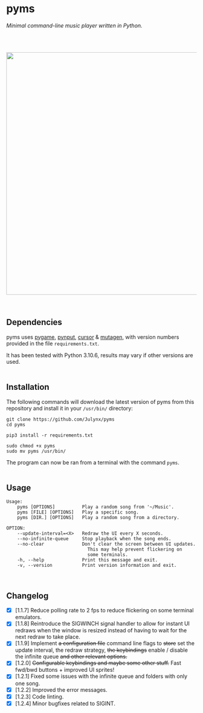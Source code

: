 # pyms
*Minimal command-line music player written in Python.*
<br><br>

<br>
<p align="center">  
  <img width="640" src="https://i.imgur.com/lXdISlv.png">
</p>
<br>

## Dependencies
pyms uses [pygame](https://pypi.org/project/pygame/), [pynput](https://pypi.org/project/pynput/), [cursor](https://pypi.org/project/cursor/) & [mutagen](https://pypi.org/project/mutagen/), with version numbers provided in the file `requirements.txt`.

It has been tested with Python 3.10.6, results may vary if other versions are used.
<br><br>

## Installation
The following commands will download the latest version of pyms from this repository 
and install it in your `/usr/bin/` directory:
```
git clone https://github.com/Julynx/pyms
cd pyms
```
```
pip3 install -r requirements.txt
```
```
sudo chmod +x pyms
sudo mv pyms /usr/bin/
```
The program can now be ran from a terminal with the command `pyms`.
<br><br>

## Usage
```
Usage: 
    pyms [OPTIONS]          Play a random song from '~/Music'.
    pyms [FILE] [OPTIONS]   Play a specific song.
    pyms [DIR.] [OPTIONS]   Play a random song from a directory.

OPTION:
    --update-interval=<X>   Redraw the UI every X seconds.
    --no-infinite-queue     Stop playback when the song ends.
    --no-clear              Don't clear the screen between UI updates.
                              This may help prevent flickering on 
                              some terminals.
    -h, --help              Print this message and exit.
    -v, --version           Print version information and exit.
```
<br>

## Changelog
- [x] [1.1.7] Reduce polling rate to 2 fps to reduce flickering on some terminal emulators.
- [x] [1.1.8] Reintroduce the SIGWINCH signal handler to allow for instant UI redraws when the window is resized instead of having to wait for the next redraw to take place.
- [x] [1.1.9] Implement ~~a configuration file~~ command line flags to ~~store~~ set the update interval, the redraw strategy, ~~the keybindings~~ enable / disable the infinite queue ~~and other relevant options.~~
- [x] [1.2.0] ~~Configurable keybindings and maybe some other stuff.~~ Fast fwd/bwd buttons + improved UI sprites!
- [x] [1.2.1] Fixed some issues with the infinite queue and folders with only one song.
- [x] [1.2.2] Improved the error messages.
- [x] [1.2.3] Code linting.
- [x] [1.2.4] Minor bugfixes related to SIGINT.
